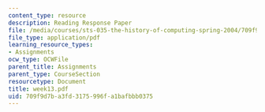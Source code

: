 ```yaml
---
content_type: resource
description: Reading Response Paper
file: /media/courses/sts-035-the-history-of-computing-spring-2004/709f9d7ba3fd3175996fa1bafbbb0375_week13.pdf
file_type: application/pdf
learning_resource_types:
- Assignments
ocw_type: OCWFile
parent_title: Assignments
parent_type: CourseSection
resourcetype: Document
title: week13.pdf
uid: 709f9d7b-a3fd-3175-996f-a1bafbbb0375
---
```


